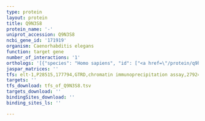 ```yaml
---
type: protein
layout: protein
title: Q9N3S8
protein_name: '-'
uniprot_accession: Q9N3S8
ncbi_gene_id: '171919'
organism: Caenorhabditis elegans
function: target gene
number_of_interactions: '1'
orthologs: '[{"species": "Homo sapiens", "id": ["<a href=\"/protein/q9h4a6\">Q9H4A6</a>"]}, {"species": "Mus musculus", "id": ["<a href=\"/protein/q9cra5\">Q9CRA5</a>"]}, {"species": "Rattus norvegicus", "id": ["<a href=\"/protein/q569c9\">Q569C9</a>"]}, {"species": "Drosophila melanogaster", "id": ["<a href=\"/protein/q9vq93\">Q9VQ93</a>"]}, {"species": "Danio rerio", "id": ["<a href=\"/protein/e7fgm1\">E7FGM1</a>", "<a href=\"/protein/q503s3\">Q503S3</a>"]}]'
jaspar_matrices: ''
tfs: elt-1,P28515,177794,GTRD,chromatin immunoprecipitation assay,27924024%5Buid%5D,No
targets: ''
tfs_download: tfs_of_Q9N3S8.tsv
targets_download: ''
bindingSites_download: ''
binding_sites_ls: ''

---
```

